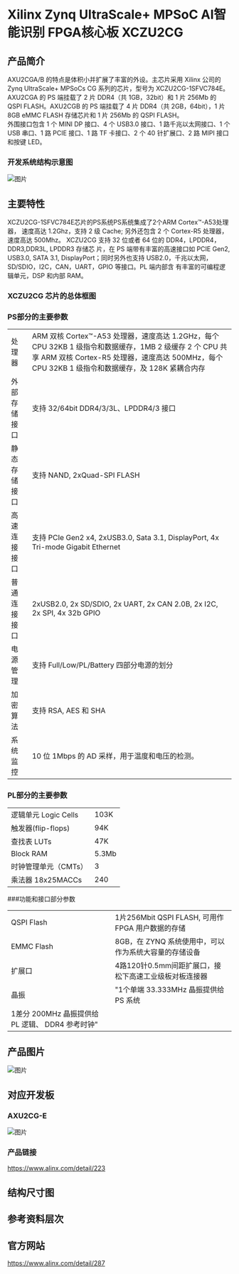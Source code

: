 # Xilinx Zynq UltraScale+ MPSoC AI智能识别 FPGA核心板 XCZU2CG

## 产品简介

AXU2CGA/B 的特点是体积小并扩展了丰富的外设。主芯片采用 Xilinx 公司的 Zynq 
UltraScale+ MPSoCs CG 系列的芯片，型号为 XCZU2CG-1SFVC784E。AXU2CGA 的 PS
端挂载了 2 片 DDR4（共 1GB，32bit）和 1 片 256Mb 的 QSPI FLASH。AXU2CGB 的 PS
端挂载了 4 片 DDR4（共 2GB，64bit），1 片 8GB eMMC FLASH 存储芯片和 1 片 256Mb
的 QSPI FLASH。  
外围接口包含 1 个 MINI DP 接口、4 个 USB3.0 接口、1 路千兆以太网接口、1 个 USB
串口、1 路 PCIE 接口、1 路 TF 卡接口、2 个 40 针扩展口、2 路 MIPI 接口和按键 LED。  

### 开发系统结构示意图

![图片](H:/test/structure.png)

## 主要特性

 XCZU2CG-1SFVC784E芯片的PS系统PS系统集成了2个ARM Cortex™-A53处理器，
速度高达 1.2Ghz，支持 2 级 Cache; 另外还包含 2 个 Cortex-R5 处理器，速度高达 500Mhz。
XCZU2CG 支持 32 位或者 64 位的 DDR4，LPDDR4，DDR3,DDR3L, LPDDR3 存储芯
片，在 PS 端带有丰富的高速接口如 PCIE Gen2, USB3.0, SATA 3.1, DisplayPort；同时另外也支持 USB2.0，千兆以太网，SD/SDIO，I2C，CAN，UART，GPIO 等接口。PL 端内部含
有丰富的可编程逻辑单元，DSP 和内部 RAM。

### XCZU2CG 芯片的总体框图

### PS部分的主要参数

<table>
    <tr>
        <td>处理器</td>
        <td>ARM 双核 Cortex™-A53 处理器，速度高达 1.2GHz，每个 CPU 32KB 1 级指令和数据缓存，1MB 2 级缓存 2 个 CPU 共享  ARM 双核 Cortex-R5 处理器，速度高达 500MHz，每个 CPU 32KB 1 级指令和数据缓存，及 128K 紧耦合内存</td>
    </tr>
    <tr>
        <td>外部存储接口</td>
        <td>支持 32/64bit DDR4/3/3L、LPDDR4/3 接口</td>
    </tr>
    <tr>
        <td>静态存储接口</td>
        <td>支持 NAND, 2xQuad-SPI FLASH</td>
    </tr>
    <tr>
        <td>高速连接接口</td>
        <td>支持 PCIe Gen2 x4, 2xUSB3.0, Sata 3.1, DisplayPort, 4x Tri-mode Gigabit Ethernet</td>
    </tr>
    <tr>
        <td>普通连接接口</td>
        <td>2xUSB2.0, 2x SD/SDIO, 2x UART, 2x CAN 2.0B, 2x I2C, 2x SPI, 4x 32b GPIO</td>
    </tr>
    <tr>
        <td>电源管理</td>
        <td>支持 Full/Low/PL/Battery 四部分电源的划分</td>
    </tr>
    <tr>
        <td>加密算法</td>
        <td>支持 RSA, AES 和 SHA</td>
    </tr>
    <tr>
        <td>系统监控</td>
        <td>10 位 1Mbps 的 AD 采样，用于温度和电压的检测。</td>
    </tr>
</table>

### PL部分的主要参数

<table>
    <tr>
        <td>逻辑单元 Logic Cells</td>
        <td>103K</td>
    </tr>
    <tr>
        <td>触发器(flip-flops)</td>
        <td>94K</td>
    </tr>
    <tr>
        <td>查找表 LUTs</td>
        <td>47K</td>
    </tr>
    <tr>
        <td>Block RAM</td>
        <td>5.3Mb</td>
    </tr>
    <tr>
        <td>时钟管理单元（CMTs）</td>
        <td>3</td>
    </tr>
    <tr>
        <td>乘法器 18x25MACCs</td>
        <td>240</td>
    </tr>
</table>

###功能和接口部分参数

<table>
    <tr>
        <td>QSPI Flash</td>
        <td>1片256Mbit QSPI FLASH, 可用作 FPGA 用户数据的存储</td>
    </tr>
    <tr>
        <td>EMMC Flash</td>
        <td>8GB，在 ZYNQ 系统使用中，可以作为系统大容量的存储设备</td>
    </tr>
    <tr>
        <td>扩展口</td>
        <td>4路120针0.5mm间距扩展口，接松下高速工业级板对板连接器</td>
    </tr>
    <tr>
        <td>晶振</td>
        <td>"1个单端 33.333MHz 晶振提供给 PS 系统</td>
    </tr>
    <tr>
        <td>1差分 200MHz 晶振提供给 PL 逻辑、 DDR4 参考时钟"</td>
    </tr>
</table>

## 产品图片

![图片](https://www.alinx.com/upload/image/20220818/ACU2CG.jpg)

## 对应开发板

### AXU2CG-E

![图片](https://www.alinx.com/upload/image/20220818/AXU3EG-750.jpg)    

### 产品链接

<https://www.alinx.com/detail/223>

## 结构尺寸图

## 参考资料层次



## 官方网站

<https://www.alinx.com/detail/287>




